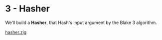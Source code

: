 # 3 - Hasher

We’ll build a **Hasher**, that Hash's input argument by the Blake 3 algorithm.

[hasher.zig](code/hasher.zig)
